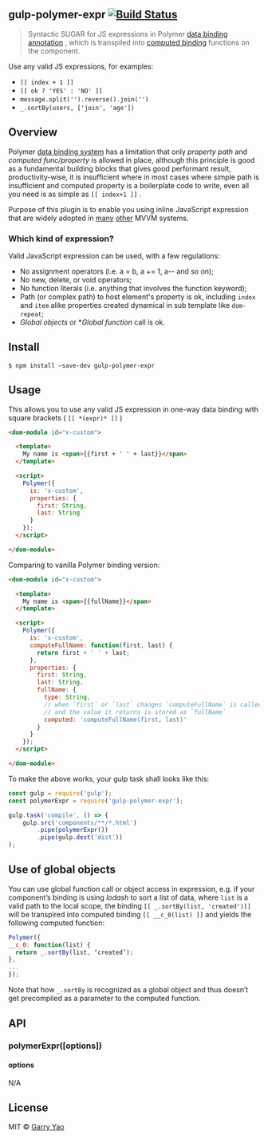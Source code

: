 ## gulp-polymer-expr [![Build Status](https://travis-ci.org/garryyao/gulp-polymer-expr.svg?branch=master)](https://travis-ci.org/garryyao/gulp-polymer-expr)

> Syntactic SUGAR for JS expressions in Polymer [data binding annotation](https://www.polymer-project.org/1.0/docs/devguide/data-binding) , which is transpiled into [computed binding](https://www.polymer-project.org/1.0/docs/devguide/data-binding#annotated-computed) functions on the component.

Use any valid JS expressions, for examples:

 * `[[ index + 1 ]]`
 * `[[ ok ? 'YES' : 'NO' ]]`
 * `message.split('').reverse().join('')`
 * `_.sortBy(users, ['join', 'age'])`

## Overview
Polymer [data binding system](https://www.polymer-project.org/1.0/docs/devguide/data-system) has a limitation that only *property path* and *computed func/property* is allowed in place, although this principle is good as a fundamental building blocks that gives good performant result, productivity-wise,  it is insufficient where in most cases where simple path is insufficient and computed property is a boilerplate code to write, even all you need is as simple as  `[[ index+1 ]]` .

Purpose of this plugin is to enable you using inline JavaScript expression that are widely adopted in [many](http://docs.ractivejs.org/0.8/expressions) [other](https://vuejs.org/v2/guide/syntax.html#Using-JavaScript-Expressions) MVVM systems.

### Which kind of expression?

Valid JavaScript expression can be used, with a few regulations:

* No assignment operators (i.e. a = b, a += 1, a-- and so on);
* No new, delete, or void operators;
* No function literals (i.e. anything that involves the function keyword);
* Path (or complex path) to host element's property is ok, including `index` and `item`  alike properties created dynamical in sub template like `dom-repeat`;
* *Global objects* or **Global function* call is ok.

## Install

```
$ npm install —save-dev gulp-polymer-expr
```


## Usage
This allows you to use any valid JS expression in one-way data binding with square brackets ( `[[ *(expr)* ]]` )

```html
<dom-module id="x-custom">

  <template>
    My name is <span>{{first + ' ' + last}}</span>
  </template>

  <script>
    Polymer({
      is: 'x-custom',
      properties: {
        first: String,
        last: String
      }
    });
  </script>

</dom-module>
```

Comparing to vanilla Polymer binding version:

```html
<dom-module id="x-custom">

  <template>
    My name is <span>{{fullName}}</span>
  </template>

  <script>
    Polymer({
      is: 'x-custom',
      computeFullName: function(first, last) {
        return first + ' ' + last;
      },
      properties: {
        first: String,
        last: String,
        fullName: {
          type: String,
          // when `first` or `last` changes `computeFullName` is called once
          // and the value it returns is stored as `fullName`
          computed: 'computeFullName(first, last)'
        }
      }
    });
  </script>

</dom-module>
```

To make the above works, your gulp task shall looks like this:

```js
const gulp = require('gulp');
const polymerExpr = require('gulp-polymer-expr');

gulp.task('compile', () => {
	gulp.src('components/**/*.html')
		.pipe(polymerExpr())
		.pipe(gulp.dest('dist'))
);
```


## Use of global objects
You can use global function call or object access in expression, e.g. if your component’s binding is using *lodash* to sort a list of data, where `list` is a valid path to the local scope, the binding  `[[ _.sortBy(list, 'created')]]` will be transpired into computed binding  `[[ __c_0(list) ]]` and yields the following computed function:

```js
Polymer({
__c_0: function(list) {
  return _.sortBy(list, ‘created’);
},
...
});
```

Note that how  `_.sortBy`  is recognized as a global object and thus doesn’t get precompiled as a parameter to the computed function.

## API

### polymerExpr([options])

#### options
N/A

## License

MIT © [Garry Yao](https://github.com/garryyao)